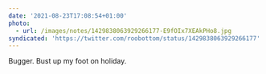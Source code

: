```yaml
---
date: '2021-08-23T17:08:54+01:00'
photo:
  - url: /images/notes/1429838063929266177-E9fOIx7XEAkPHo8.jpg
syndicated: 'https://twitter.com/roobottom/status/1429838063929266177'
---
```

Bugger. Bust up my foot on holiday. 
